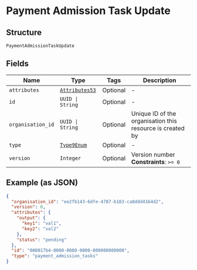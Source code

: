 
# Payment Admission Task Update

## Structure

`PaymentAdmissionTaskUpdate`

## Fields

| Name | Type | Tags | Description |
|  --- | --- | --- | --- |
| `attributes` | [`Attributes53`](../../doc/models/attributes-53.md) | Optional | - |
| `id` | `UUID \| String` | Optional | - |
| `organisation_id` | `UUID \| String` | Optional | Unique ID of the organisation this resource is created by |
| `type` | [`Type9Enum`](../../doc/models/type-9-enum.md) | Optional | - |
| `version` | `Integer` | Optional | Version number<br>**Constraints**: `>= 0` |

## Example (as JSON)

```json
{
  "organisation_id": "ee2fb143-6dfe-4787-b183-ca8ddd4164d2",
  "version": 0,
  "attributes": {
    "output": {
      "key1": "val1",
      "key2": "val2"
    },
    "status": "pending"
  },
  "id": "000017b4-0000-0000-0000-000000000000",
  "type": "payment_admission_tasks"
}
```

